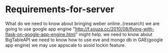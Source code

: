 # Requirements-for-server
What do we need to know about bringing weber online..(research)
we are going to use google app engine
"http://f.souza.cc/2010/08/flying-with-flask-on-google-app-engine.html" might help.
we need to know about BigTableAPI
we need to know how to use eve and mongo db in GAE(google app engine)
we may use appscale to avoid lockin feature. 
